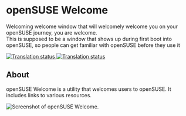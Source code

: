 # openSUSE Welcome
Welcoming welcome window that will welcomely welcome you on your openSUSE journey, you are welcome.  
This is supposed to be a window that shows up during first boot into openSUSE, so people can get familiar with openSUSE before they use it

<a href="https://l10n.opensuse.org/engage/opensuse-welcome/?utm_source=widget">
<img src="https://l10n.opensuse.org/widgets/opensuse-welcome/-/master/svg-badge.svg" alt="Translation status" />
</a>

<a href="https://l10n.opensuse.org/engage/opensuse-welcome/?utm_source=widget">
<img src="https://l10n.opensuse.org/widgets/opensuse-welcome/-/master/multi-blue.svg" alt="Translation status" />
</a>

## About
openSUSE Welcome is a utility that welcomes users to openSUSE. It includes links to various resources.

![Screenshot of openSUSE Welcome.](https://github.com/patrickfitz/openSUSE-welcome/blob/master/Welcome.png)
